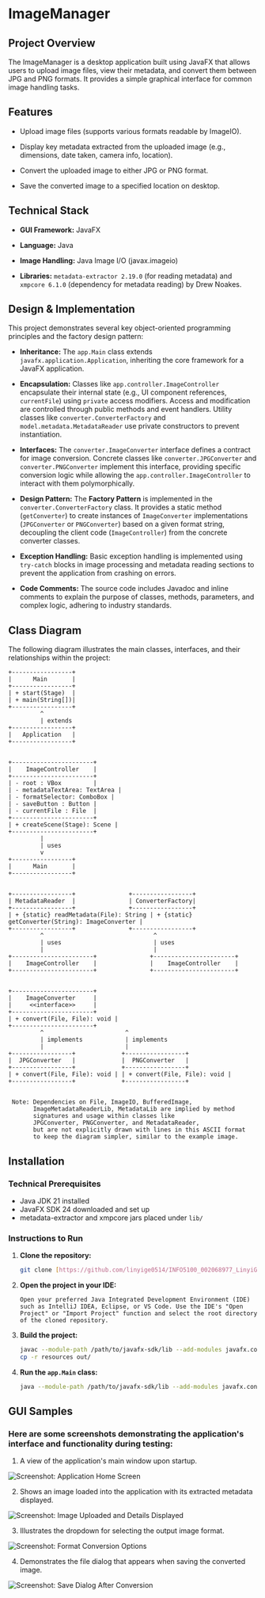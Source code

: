 # ImageManager

## Project Overview

The ImageManager is a desktop application built using JavaFX that allows users to upload image files, view their metadata, and convert them between JPG and PNG formats. It provides a simple graphical interface for common image handling tasks.

## Features

* Upload image files (supports various formats readable by ImageIO).

* Display key metadata extracted from the uploaded image (e.g., dimensions, date taken, camera info, location).

* Convert the uploaded image to either JPG or PNG format.

* Save the converted image to a specified location on desktop.

## Technical Stack

* **GUI Framework:** JavaFX

* **Language:** Java

* **Image Handling:** Java Image I/O (javax.imageio)

* **Libraries:** `metadata-extractor 2.19.0` (for reading metadata) and `xmpcore 6.1.0` (dependency for metadata reading) by Drew Noakes.

## Design & Implementation

This project demonstrates several key object-oriented programming principles and the factory design pattern:

* **Inheritance:** The `app.Main` class extends `javafx.application.Application`, inheriting the core framework for a JavaFX application.

* **Encapsulation:** Classes like `app.controller.ImageController` encapsulate their internal state (e.g., UI component references, `currentFile`) using `private` access modifiers. Access and modification are controlled through public methods and event handlers. Utility classes like `converter.ConverterFactory` and `model.metadata.MetadataReader` use private constructors to prevent instantiation.

* **Interfaces:** The `converter.ImageConverter` interface defines a contract for image conversion. Concrete classes like `converter.JPGConverter` and `converter.PNGConverter` implement this interface, providing specific conversion logic while allowing the `app.controller.ImageController` to interact with them polymorphically.

* **Design Pattern:** The **Factory Pattern** is implemented in the `converter.ConverterFactory` class. It provides a static method (`getConverter`) to create instances of `ImageConverter` implementations (`JPGConverter` or `PNGConverter`) based on a given format string, decoupling the client code (`ImageController`) from the concrete converter classes.

* **Exception Handling:** Basic exception handling is implemented using `try-catch` blocks in image processing and metadata reading sections to prevent the application from crashing on errors.

* **Code Comments:** The source code includes Javadoc and inline comments to explain the purpose of classes, methods, parameters, and complex logic, adhering to industry standards.

## Class Diagram

The following diagram illustrates the main classes, interfaces, and their relationships within the project:
```
+-----------------+
|      Main       |
+-----------------+
| + start(Stage)  |
| + main(String[])|
+-----------------+
         ^
         | extends
+-----------------+
|   Application   |
+-----------------+


+-----------------------+
|    ImageController    |
+-----------------------+
| - root : VBox         |
| - metadataTextArea: TextArea |
| - formatSelector: ComboBox |
| - saveButton : Button |
| - currentFile : File  |
+-----------------------+
| + createScene(Stage): Scene |
+-----------------------+
         |
         | uses
         v
+-----------------+
|      Main       |
+-----------------+


+-----------------+               +-----------------+
| MetadataReader  |               | ConverterFactory|
+-----------------+               +-----------------+
| + {static} readMetadata(File): String | + {static} getConverter(String): ImageConverter |
+-----------------+               +-----------------+
         ^                               ^
         | uses                          | uses
         |                               |
+-----------------------+               +-----------------------+
|    ImageController    |               |    ImageController    |
+-----------------------+               +-----------------------+


+-----------------------+
|    ImageConverter     |
|     <<interface>>     |
+-----------------------+
| + convert(File, File): void |
+-----------------------+
         ^                       ^
         | implements            | implements
         |                       |
+-----------------+             +-----------------+
|  JPGConverter   |             |  PNGConverter   |
+-----------------+             +-----------------+
| + convert(File, File): void | | + convert(File, File): void |
+-----------------+             +-----------------+


 Note: Dependencies on File, ImageIO, BufferedImage,
       ImageMetadataReaderLib, MetadataLib are implied by method
       signatures and usage within classes like
       JPGConverter, PNGConverter, and MetadataReader,
       but are not explicitly drawn with lines in this ASCII format
       to keep the diagram simpler, similar to the example image.
```
## Installation
### Technical Prerequisites
- Java JDK 21 installed
- JavaFX SDK 24 downloaded and set up
- metadata-extractor and xmpcore jars placed under `lib/`
### Instructions to Run
1.  **Clone the repository:**
    ```bash
    git clone [https://github.com/linyige0514/INFO5100_002068977_LinyiGe]
    ```
2.  **Open the project in your IDE:**
    ```
    Open your preferred Java Integrated Development Environment (IDE) such as IntelliJ IDEA, Eclipse, or VS Code. Use the IDE's "Open Project" or "Import Project" function and select the root directory of the cloned repository.
    ```
3.  **Build the project:**
    ```bash
    javac --module-path /path/to/javafx-sdk/lib --add-modules javafx.controls -cp "lib/*" -d out src/app/Main.java src/app/controller/*.java src/converter/*.java src/model/metadata/*.java src/util/*.java
    cp -r resources out/
    ```
4.  **Run the `app.Main` class:**
    ```bash
    java --module-path /path/to/javafx-sdk/lib --add-modules javafx.controls -cp "out:lib/*" app.Main
    ```
## GUI Samples
### Here are some screenshots demonstrating the application's interface and functionality during testing:

1. A view of the application's main window upon startup.

![Screenshot: Application Home Screen](screenshots/HomeScreen.png)

2. Shows an image loaded into the application with its extracted metadata displayed.

![Screenshot: Image Uploaded and Details Displayed](screenshots/ImageDetails.png)

3. Illustrates the dropdown for selecting the output image format.

![Screenshot: Format Conversion Options](screenshots/FormatConvert.png)

4. Demonstrates the file dialog that appears when saving the converted image.

![Screenshot: Save Dialog After Conversion](screenshots/SaveChange.png)

